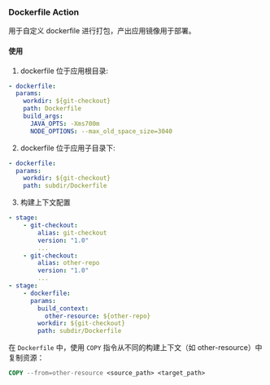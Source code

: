 ### Dockerfile Action

用于自定义 dockerfile 进行打包，产出应用镜像用于部署。

#### 使用

1. dockerfile 位于应用根目录:

```yml
- dockerfile:
  params:
    workdir: ${git-checkout}
    path: Dockerfile
    build_args:
      JAVA_OPTS: -Xms700m
      NODE_OPTIONS: --max_old_space_size=3040
```

2. dockerfile 位于应用子目录下:

```yml
- dockerfile:
  params:
    workdir: ${git-checkout}
    path: subdir/Dockerfile
```

3. 构建上下文配置

```yml
- stage:
    - git-checkout:
        alias: git-checkout
        version: "1.0"
        ...
    - git-checkout:
        alias: other-repo
        version: "1.0"
        ...
- stage:
    - dockerfile:
      params:
        build_context:
          other-resource: ${other-repo}
        workdir: ${git-checkout}
        path: subdir/Dockerfile
```

在 `Dockerfile` 中，使用 `COPY` 指令从不同的构建上下文（如 other-resource）中复制资源：

```Dockerfile
COPY --from=other-resource <source_path> <target_path>
```